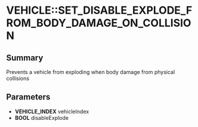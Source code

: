 # VEHICLE::SET_DISABLE_EXPLODE_FROM_BODY_DAMAGE_ON_COLLISION

## Summary
Prevents a vehicle from exploding when body damage from physical collisions

## Parameters
* **VEHICLE_INDEX** vehicleIndex
* **BOOL** disableExplode